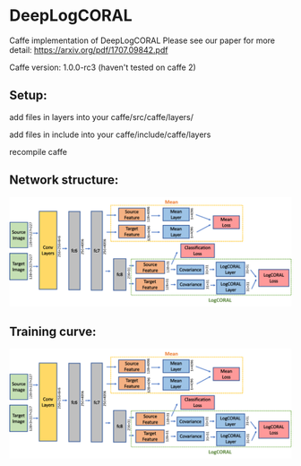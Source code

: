 # DeepLogCORAL
Caffe implementation of DeepLogCORAL
Please see our paper for more detail: https://arxiv.org/pdf/1707.09842.pdf

Caffe version: 1.0.0-rc3 (haven't tested on caffe 2)

## Setup: 

add files in layers into your caffe/src/caffe/layers/

add files in include into your caffe/include/caffe/layers

recompile caffe

## Network structure:

![alt text](https://github.com/YifeiAI/DeepLogCORAL/blob/master/image/structure.png)

## Training curve:

![alt text](https://github.com/YifeiAI/DeepLogCORAL/blob/master/image/structure.png)
